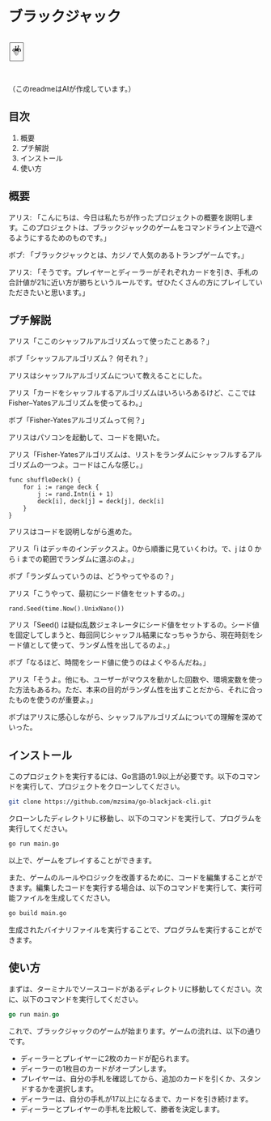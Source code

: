 # ブラックジャック

<font size="20">🃏</font>

（このreadmeはAIが作成しています。）

## 目次
1. 概要
2. プチ解説
3. インストール
4. 使い方

## 概要

アリス: 「こんにちは、今日は私たちが作ったプロジェクトの概要を説明します。このプロジェクトは、ブラックジャックのゲームをコマンドライン上で遊べるようにするためのものです。」

ボブ: 「ブラックジャックとは、カジノで人気のあるトランプゲームです。」

アリス: 「そうです。プレイヤーとディーラーがそれぞれカードを引き、手札の合計値が21に近い方が勝ちというルールです。ぜひたくさんの方にプレイしていただきたいと思います。」

## プチ解説

アリス「ここのシャッフルアルゴリズムって使ったことある？」

ボブ「シャッフルアルゴリズム？ 何それ？」

アリスはシャッフルアルゴリズムについて教えることにした。

アリス「カードをシャッフルするアルゴリズムはいろいろあるけど、ここではFisher–Yatesアルゴリズムを使ってるわ。」

ボブ「Fisher-Yatesアルゴリズムって何？」

アリスはパソコンを起動して、コードを開いた。

アリス「Fisher-Yatesアルゴリズムは、リストをランダムにシャッフルするアルゴリズムの一つよ。コードはこんな感じ。」

```
func shuffleDeck() {
    for i := range deck {
        j := rand.Intn(i + 1)
        deck[i], deck[j] = deck[j], deck[i]
    }
}
```

アリスはコードを説明しながら進めた。

アリス「i はデッキのインデックスよ。0から順番に見ていくわけ。で、j は 0 から i までの範囲でランダムに選ぶのよ。」

ボブ「ランダムっていうのは、どうやってやるの？」

アリス「こうやって、最初にシード値をセットするの。」

```
rand.Seed(time.Now().UnixNano())
```


アリス「Seed() は疑似乱数ジェネレータにシード値をセットするの。シード値を固定してしまうと、毎回同じシャッフル結果になっちゃうから、現在時刻をシード値として使って、ランダム性を出してるのよ。」

ボブ「なるほど、時間をシード値に使うのはよくやるんだね。」

アリス「そうよ。他にも、ユーザーがマウスを動かした回数や、環境変数を使った方法もあるわ。ただ、本来の目的がランダム性を出すことだから、それに合ったものを使うのが重要よ。」

ボブはアリスに感心しながら、シャッフルアルゴリズムについての理解を深めていった。


## インストール
このプロジェクトを実行するには、Go言語の1.9以上が必要です。以下のコマンドを実行して、プロジェクトをクローンしてください。

```sh
git clone https://github.com/mzsima/go-blackjack-cli.git
```

クローンしたディレクトリに移動し、以下のコマンドを実行して、プログラムを実行してください。

```sh
go run main.go
```

以上で、ゲームをプレイすることができます。

また、ゲームのルールやロジックを改善するために、コードを編集することができます。編集したコードを実行する場合は、以下のコマンドを実行して、実行可能ファイルを生成してください。

```sh
go build main.go
```

生成されたバイナリファイルを実行することで、プログラムを実行することができます。

## 使い方
まずは、ターミナルでソースコードがあるディレクトリに移動してください。次に、以下のコマンドを実行してください。

```go
go run main.go
```

これで、ブラックジャックのゲームが始まります。ゲームの流れは、以下の通りです。

- ディーラーとプレイヤーに2枚のカードが配られます。
- ディーラーの1枚目のカードがオープンします。
- プレイヤーは、自分の手札を確認してから、追加のカードを引くか、スタンドするかを選択します。
- ディーラーは、自分の手札が17以上になるまで、カードを引き続けます。
- ディーラーとプレイヤーの手札を比較して、勝者を決定します。


